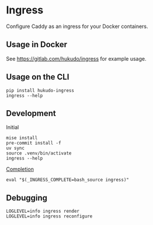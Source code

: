 # Ingress
Configure Caddy as an ingress for your Docker containers.


## Usage in Docker
See https://gitlab.com/hukudo/ingress for example usage.


## Usage on the CLI
```
pip install hukudo-ingress
ingress --help
```


## Development
Initial
```
mise install
pre-commit install -f
uv sync
source .venv/bin/activate
ingress --help
```

[Completion](https://click.palletsprojects.com/en/8.1.x/shell-completion/)
```
eval "$(_INGRESS_COMPLETE=bash_source ingress)"
```


## Debugging
```
LOGLEVEL=info ingress render
LOGLEVEL=info ingress reconfigure
```
